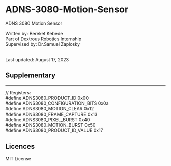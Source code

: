 # ADNS-3080-Motion-Sensor
ADNS 3080 Motion Sensor


Written by: Bereket Kebede <br>
Part of Dextrous Robotics Internship <br>
Supervised by: Dr.Samuel Zaplosky <br><br>

Last updated: August 17, 2023

## Supplementary
-----------
// Registers: <br>
#define ADNS3080_PRODUCT_ID           0x00 <br>
#define ADNS3080_CONFIGURATION_BITS   0x0a <br>
#define ADNS3080_MOTION_CLEAR         0x12 <br>
#define ADNS3080_FRAME_CAPTURE        0x13 <br>
#define ADNS3080_PIXEL_BURST          0x40 <br>
#define ADNS3080_MOTION_BURST         0x50 <br>
#define ADNS3080_PRODUCT_ID_VALUE     0x17 <br>


## Licences 

MIT License
